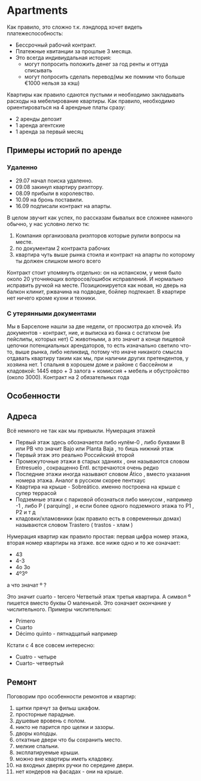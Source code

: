 # Apartments

Как правило, это сложно т.к. лэндлорд хочет видеть платежеспособность:

* Бессрочный рабочий контракт.
* Платежные квитанции за прошлые 3 месяца.
* Это всегда индивиудальная история:
  * могут попросить положить денег за год ренты и оттуда списывать
  * могут попросить сделать перевод(мы же помним что больше €1000 нельзя за кэш)

Квартиры как правило сдаются пустыми и необходимо закладывать расходы на мебелирование квартиры. Как правило, необходимо ориентироваться на 4 арендные платы сразу:

* 2 аренды депозит
* 1 аренда агентские
* 1 аренда за первый месяц

## Примеры историй по аренде

### Удаленно

* 29.07 начал поиска удаленно.
* 09.08 закинул квартиру риэлтору.
* 08.09 прибыли в королевство.
* 10.09 на бронь поставили.
* 16.09 подписали контракт на апарты.

В целом звучит как успех, по рассказам бывалых все сложнее намного обычно, у нас условно легко тк:

1. Компания организовала риэлторов которые рулили вопросы на месте.
2. по документам 2 контракта рабочих
3. квартира чуть выше рынка стоила и контракт на апарты по которому ты должен слишком много всего

Контракт стоит упомянуть отдельно: он на испанском, у меня было около 20 уточняющих вопросов/ошибок исправлений. И нормально исправить ручкой на месте. Позиционируется как новая, но дверь на балкон клинит, ржвачина на подводке, бойлер подтекает. В квартире нет ничего кроме кухни и техники.

### С утерянными документами

Мы в Барселоне нашли за две недели, от просмотра до ключей. Из документов - контракт, ние, и выписка из банка с остатком (не пейслипы, которых нет)
С животными, а это значит а конце пищевой цепочки потенциальных арендаторов, то есть изначально светило что-то, выше рынка, либо неликвид, потому что иначе никакого смысла отдавать квартиру таким как мы, при наличии других претендентов, у хозяина нет.
1 спальня в хорошем доме и районе с бассейном и кладовкой: 1445 евро + 3 залога + комиссия + мебель и обустройство (около 3000).
Контракт на 2 обязательных года

## Особенности

## Адреса

Всё немного не так как мы привыкли. Нумерация этажей

* Первый этаж здесь обозначается либо нулём-0 , либо буквами В или PB что значит Bajo или Planta Baja , то бишь нижний этаж
* Первый этаж это реально Российский второй
* Промежуточные этажи в старых зданиях , они называются словом Entresuelo , сокращенно Entl. встречаются очень редко
* Последние этажи иногда называют словом Ático , вместо указания номера этажа. Аналог в русском скорее пентхаус
* Квартира на крыше - Sobreático. именно построена на крыше с супер террасой
* Подземные этажи с парковой обознаться либо минусом , например -1 , либо P ( parquing) , и если более одного подземного этажа то P1 , P2 и т д
* кладовки/хламовники (как правило есть в современных домах) называются словом Trastero ( trastos - хлам )

Нумерация квартир как правило простая: первая цифра номер этажа, вторая номер квартиры на этаже. все ниже одно и то же означает:

* 43
* 4-3
* 4o 3o
* 4º3º

а что значат º ?

Это значит cuarto - tercero Четветый этаж третья квартира. А символ º пишется вместо буквы О маленькой. Это означает окончание у числительного. Примеры числительных:

* Primero
* Cuarto
* Décimo quinto - пятнадцатый например

Кстати с 4 все совсем интересно:

* Cuatro - четыре
* Cuarto- четвертый

## Ремонт

Поговорим про особенности ремонтов и квартир:

1. щитки прячут за фильш шкафом.
2. просторные парадные.
3. душевые вровень с полом.
4. никто не парится про щелки и зазоры.
5. дворы колодцы.
6. откатные двери что бы сохранить место.
7. мелкие спальни.
8. эксплатируемые крыши.
9. можно вне квартиры иметь кладовку.
10. на входных дверях ручки по середине двери.
11. нет кондеров на фасадах - они на крыше.